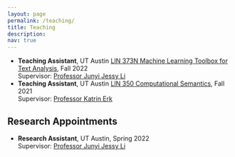 ```yaml
---
layout: page
permalink: /teaching/
title: Teaching
description: 
nav: true
---
```


<ul>
   <li><b>Teaching Assistant</b>, UT Austin <a href="https://jessyli.com/courses/lin373n_f22">LIN 373N Machine Learning Toolbox for Text Analysis</a>, Fall 2022</li>
   Supervisor: <a href="https://jessyli.com/">Professor Junyi Jessy Li</a>
   <li><b>Teaching Assistant</b>, UT Austin <a href="https://www.katrinerk.com/courses/lin350-computational-semantics">LIN 350 Computational Semantics</a>, Fall 2021</li>
   Supervisor: <a href="https://www.katrinerk.com/">Professor Katrin Erk</a>
</ul>

<h2>Research Appointments</h2>

<ul>
   <li><b>Research Assistant</b>, UT Austin, Spring 2022</li>
   Supervisor: <a href="https://jessyli.com/">Professor Junyi Jessy Li</a>
</ul>